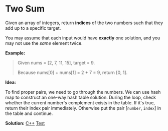 # Two Sum

Given an array of integers, return **indices** of the two numbers such that they add up to a specific target.

You may assume that each input would have **exactly** one solution, and you may not use the *same* element twice.

**Example:**

> Given nums = [2, 7, 11, 15], target = 9.
>
> Because nums[0] + nums[1] = 2 + 7 = 9, return [0, 1].



**Idea:**

To find proper pairs, we need to go through the numbers. We can use hash map to construct an one-way hash table solution. During the loop, check whether the current number's complement exists in the table. If it's true, return their index pair immediately. Otherwise put the pair [`number`, `index`] in the table and continue.



**Solution:** [C++](./solution.h)	[Test](./Test.cpp)